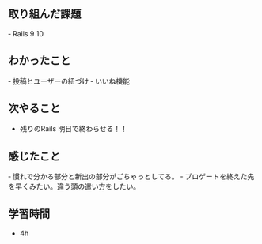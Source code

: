 ## 取り組んだ課題
‐ Rails 9 10

## わかったこと
‐ 投稿とユーザーの紐づけ
‐ いいね機能

## 次やること
- 残りのRails 明日で終わらせる！！

## 感じたこと
‐ 慣れで分かる部分と新出の部分がごちゃっとしてる。
‐ プロゲートを終えた先を早くみたい。違う頭の遣い方をしたい。

## 学習時間
- 4h
